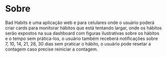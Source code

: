 # Sobre
Bad Habits é uma aplicação web e para celulares onde o usuário poderá criar cards para monitorar hábitos que está tentando largar, onde os hábitos serão expostos na sua dashboard com figuras ilustrativas sobre os hábitos e o tempo sem prática-los, o usuário também receberá notificações sobre 7, 10, 14, 21, 28, 30 dias sem praticar o hábito, o usuário pode resetar a contagem caso precise reiniciar a contagem.
